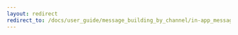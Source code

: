 ```yaml
---
layout: redirect
redirect_to: /docs/user_guide/message_building_by_channel/in-app_messages/
---
```

